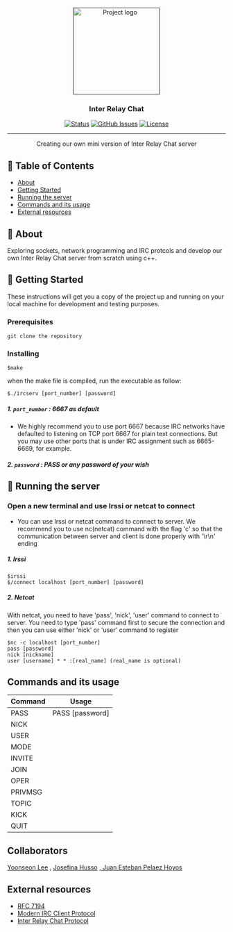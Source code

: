 <p align="center">
  <a href="" rel="noopener">
 <img width=200px height=200px src="https://cestoliv.com/projects/imgs/42/ft_irc.webp" alt="Project logo"></a>
</p>

<h3 align="center">Inter Relay Chat</h3>

<div align="center">

[![Status](https://img.shields.io/badge/status-active-success.svg)]()
[![GitHub Issues](https://img.shields.io/github/issues/kylelobo/The-Documentation-Compendium.svg)](https://github.com/kylelobo/The-Documentation-Compendium/issues)
[![License](https://img.shields.io/badge/license-MIT-blue.svg)](/LICENSE)

</div>

---

<p align="center"> Creating our own mini version of Inter Relay Chat server
    <br> 
</p>

## 📝 Table of Contents

- [About](#about)
- [Getting Started](#getting_started)
- [Running the server](#running_the_server)
- [Commands and its usage](#command)
- [External resources](#sources)

## 🧐 About <a name = "about"></a>

Exploring sockets, network programming and IRC protcols and develop our own Inter Relay Chat server from scratch using c++.

## 🏁 Getting Started <a name = "getting_started"></a>

These instructions will get you a copy of the project up and running on your local machine for development and testing purposes.

### Prerequisites

```
git clone the repository 
```

### Installing

```
$make
```
when the make file is compiled, run the executable as follow:
```
$./ircserv [port_number] [password]
```
##### 1\. `port_number` : 6667 as default
-  We highly recommend you to use port 6667 because IRC networks have defaulted to listening on TCP port 6667 for plain
   text connections. But you may use other ports that is under IRC assignment such as 6665-6669, for example.

##### 2\. `password` : PASS or any password of your wish


## 🤖 Running the server <a name = "running_the_server"></a>

### Open a new terminal and use Irssi or netcat to connect
-  You can use Irssi or netcat command to connect to server. We recommend you to use nc(netcat) command with the flag 'c' so that the communication between server and client is done properly with '\r\n' ending

##### 1\. Irssi
```
$irssi
$/connect localhost [port_number] [password]
```
##### 2\. Netcat
With netcat, you need to have 'pass', 'nick', 'user' command to connect to server. You need to type 'pass' command first to secure the connection and then you can use either 'nick' or 'user' command to register
```
$nc -c localhost [port_number]
pass [password]
nick [nickname]
user [username] * * :[real_name] (real_name is optional)
```
## Commands and its usage <a name = "command"></a>

| __Command__        | __Usage__   |
| -------------  |:-------------:|
| PASS              | PASS [password] |
| NICK       |       |
| USER  |     |
| MODE  |      |
| INVITE  |       |
| JOIN  |      |
| OPER  |      |
| PRIVMSG  |       |
| TOPIC  |      |
| KICK  |       |
| QUIT  |    |

## Collaborators

[Yoonseon Lee](https://github.com/ynslee) , [Josefina Husso](https://github.com/hussojo) ,[
Juan Esteban Pelaez Hoyos](https://github.com/jestebanpelaez18)

 
## External resources <a name = "sources"></a>

+ [RFC 7194](https://datatracker.ietf.org/doc/rfc7194/)
+ [Modern IRC Client Protocol](https://modern.ircdocs.horse/)
+ [Inter Relay Chat Protocol](https://www.rfc-editor.org/rfc/rfc1459.html)
